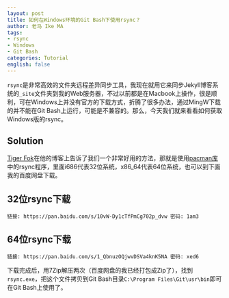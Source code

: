 ```yaml
---
layout: post
title: 如何在Windows环境的Git Bash下使用rsync？
author: 老马 Ike MA
tags:
- rsync
- Windows
- Git Bash
categories: Tutorial
english: false
---
```


``rsync``是非常高效的文件夹远程差异同步工具，我现在就用它来同步Jekyll博客系统的``_site``文件夹到我的Web服务器，不过以前都是在Macbook上操作，很是顺利，可在Windows上并没有官方的下载方式，折腾了很多办法，通过MingW下载的并不能在Git Bash上运行，可能是不兼容的。那么，今天我们就来看看如何获取Windows版的rsync。

## Solution

[Tiger Fok](https://blog.tiger-workshop.com/add-rsync-to-git-bash-for-windows/)在他的博客上告诉了我们一个非常好用的方法，那就是使用[pacman库](http://www2.futureware.at/~nickoe/msys2-mirror/msys/)中的rsync程序，里面i686代表32位系统，x86_64代表64位系统，也可以到下面我的百度网盘下载。

## 32位rsync下载

```
链接: https://pan.baidu.com/s/10vW-Dy1cTfPmCg702p_dvw 密码: 1am3
```

## 64位rsync下载

```
链接: https://pan.baidu.com/s/1_QbnuzOQjwvDSVa4knK5NA 密码: xed6
```


下载完成后，用7Zip解压两次（百度网盘的我已经打包成Zip了），找到``rsync.exe``，把这个文件拷贝到Git Bash目录``C:\Program Files\Git\usr\bin``即可在Git Bash上使用了。